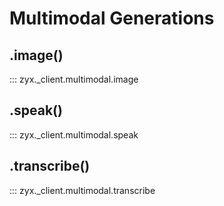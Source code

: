# Multimodal Generations

## .image()

::: zyx._client.multimodal.image

## .speak()

::: zyx._client.multimodal.speak

## .transcribe()

::: zyx._client.multimodal.transcribe
